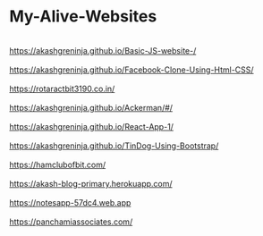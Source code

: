 # My-Alive-Websites

<br>https://akashgreninja.github.io/Basic-JS-website-/</br>
<br>https://akashgreninja.github.io/Facebook-Clone-Using-Html-CSS/</br>
<br>https://rotaractbit3190.co.in/</br>
<br>https://akashgreninja.github.io/Ackerman/#/</br>
<br>https://akashgreninja.github.io/React-App-1/</br>
<br>https://akashgreninja.github.io/TinDog-Using-Bootstrap/</br>
<br>https://hamclubofbit.com/</br>
<br>https://akash-blog-primary.herokuapp.com/</br>
<br>https://notesapp-57dc4.web.app</br>
<br>https://panchamiassociates.com/</br>



